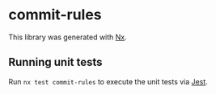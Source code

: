 # commit-rules

This library was generated with [Nx](https://nx.dev).

## Running unit tests

Run `nx test commit-rules` to execute the unit tests via [Jest](https://jestjs.io).
